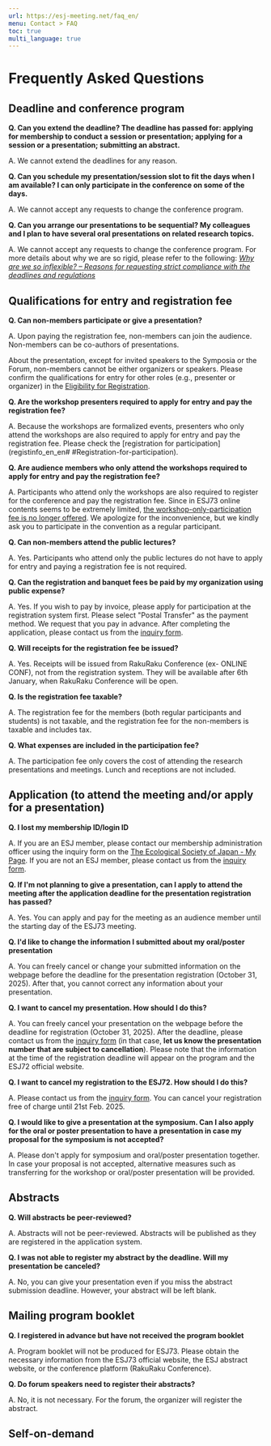 ```yaml
---
url: https://esj-meeting.net/faq_en/
menu: Contact > FAQ
toc: true
multi_language: true
---
```


# Frequently Asked Questions

## Deadline and conference program

**Q. Can you extend the deadline? The deadline has passed for: applying for membership to conduct a session or presentation; applying for a session or a presentation; submitting an abstract.**

A. We cannot extend the deadlines for any reason.

**Q. Can you schedule my presentation/session slot to fit the days when I am available? I can only participate in the conference on some of the days.**

A. We cannot accept any requests to change the conference program.

**Q. Can you arrange our presentations to be sequential? My colleagues and I plan to have several oral presentations on related research topics.**

A. We cannot accept any requests to change the conference program. For more details about why we are so rigid, please refer to the following: *[Why are we so inflexible? – Reasons for requesting strict compliance with the deadlines and regulations](https://esj.ne.jp/meeting/info/why_so_inflexible_e.html)*

## Qualifications for entry and registration fee

**Q. Can non-members participate or give a presentation?**

A. Upon paying the registration fee, non-members can join the audience. Non-members can be co-authors of presentations. 

About the presentation, except for invited speakers to the Symposia or the Forum, non-members cannot be either organizers or speakers. Please confirm the qualifications for entry for other roles (e.g., presenter or organizer) in the [Eligibility for Registration](/registinfo_en#presentation-eligibility-by-membership-type).

**Q. Are the workshop presenters required to apply for entry and pay the registration fee?**

A. Because the workshops are formalized events, presenters who only attend the workshops are also required to apply for entry and pay the registration fee. Please check the [registration for participation](registinfo_en_en#
#Registration-for-participation).

**Q. Are audience members who only attend the workshops required to apply for entry and pay the registration fee?**

A. Participants who attend only the workshops are also required to register for the conference and pay the registration fee. Since in ESJ73 online contents seems to be extremely limited, [the workshop-only-participation fee is no longer offered](/registinfo_en#abolition-of-quota-for-participation-in-workshops-only). We apologize for the inconvenience, but we kindly ask you to participate in the convention as a regular participant.

**Q. Can non-members attend the public lectures?**

A. Yes. Participants who attend only the public lectures do not have to apply for entry and paying a registration fee is not required.

**Q. Can the registration and banquet fees be paid by my organization using public expense?**

A. Yes. If you wish to pay by invoice, please apply for participation at the registration system first. Please select "Postal Transfer" as the payment method. We request that you pay in advance. After completing the application, please contact us from the [inquiry form](contact_en).

**Q. Will receipts for the registration fee be issued?**

A. Yes. Receipts will be issued from RakuRaku Conference (ex- ONLINE CONF), not from the registration system. They will be available after 6th January, when RakuRaku Conference will be open.

**Q. Is the registration fee taxable?**

A. The registration fee for the members (both regular participants and students) is not taxable, and the registration fee for the non-members is taxable and includes tax.

**Q. What expenses are included in the participation fee?**

A. The participation fee only covers the cost of attending the research presentations and meetings. Lunch and receptions are not included.

## Application (to attend the meeting and/or apply for a presentation)

**Q. I lost my membership ID/login ID**

A. If you are an ESJ member, please contact our membership administration officer using the inquiry form on the [The Ecological Society of Japan - My Page](https://bunken.org/esj/mypage/login/login). If you are not an ESJ member, please contact us from the [inquiry form](contact_en).

**Q. If I'm not planning to give a presentation, can I apply to attend the meeting after the application deadline for the presentation registration has passed?**

A. Yes. You can apply and pay for the meeting as an audience member until the starting day of the ESJ73 meeting.

**Q. I'd like to change the information I submitted about my oral/poster presentation**

A. You can freely cancel or change your submitted information on the webpage before the deadline for the presentation registration (October 31, 2025). After that, you cannot correct any information about your presentation.

**Q. I want to cancel my presentation. How should I do this?**

A. You can freely cancel your presentation on the webpage before the deadline for registration (October 31, 2025). After the deadline, please contact us from the [inquiry form](contact_en) (in that case, **let us know the presentation number that are subject to cancellation**). Please note that the information at the time of the registration deadline will appear on the program and the ESJ72 official website.

**Q. I want to cancel my registration to the ESJ72. How should I do this?**

A. Please contact us from the [inquiry form](contact_en). You can cancel your registration free of charge until 21st Feb. 2025.

**Q. I would like to give a presentation at the symposium. Can I also apply for the oral or poster presentation to have a presentation in case my proposal for the symposium is not accepted?**

A. Please don't apply for symposium and oral/poster presentation together. In case your proposal is not accepted, alternative measures such as transferring for the workshop or oral/poster presentation will be provided.

## Abstracts

**Q. Will abstracts be peer-reviewed?**

A. Abstracts will not be peer-reviewed. Abstracts will be published as they are registered in the application system.

**Q. I was not able to register my abstract by the deadline. Will my presentation be canceled?**

A. No, you can give your presentation even if you miss the abstract submission deadline. However, your abstract will be left blank.

## Mailing program booklet

**Q. I registered in advance but have not received the program booklet**

A. Program booklet will not be produced for ESJ73. Please obtain the necessary information from the ESJ73 official website, the ESJ abstract website, or the conference platform (RakuRaku Conference).

**Q. Do forum speakers need to register their abstracts?**

A. No, it is not necessary. For the forum, the organizer will register the abstract.

## Self-on-demand
